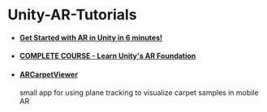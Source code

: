 # Unity-AR-Tutorials

* #### [Get Started with AR in Unity in 6 minutes!](https://www.youtube.com/watch?v=R3OCUE9TwZk)

* #### [COMPLETE COURSE - Learn Unity's AR Foundation](https://www.youtube.com/watch?v=FGh7f-PaGQc)

* #### [ARCarpetViewer](https://github.com/DanMillerDev/ARCarpetViewer)
    small app for using plane tracking to visualize carpet samples in mobile AR
